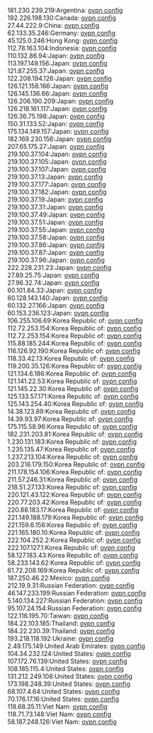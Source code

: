 181.230.239.219:Argentina: [ovpn config](vpn/181_230_239_219.ovpn)  
192.226.198.130:Canada: [ovpn config](vpn/192_226_198_130.ovpn)  
27.44.222.9:China: [ovpn config](vpn/27_44_222_9.ovpn)  
62.133.35.246:Germany: [ovpn config](vpn/62_133_35_246.ovpn)  
45.125.0.246:Hong Kong: [ovpn config](vpn/45_125_0_246.ovpn)  
112.78.163.104:Indonesia: [ovpn config](vpn/112_78_163_104.ovpn)  
110.132.86.94:Japan: [ovpn config](vpn/110_132_86_94.ovpn)  
113.197.149.156:Japan: [ovpn config](vpn/113_197_149_156.ovpn)  
121.87.255.37:Japan: [ovpn config](vpn/121_87_255_37.ovpn)  
122.208.194.126:Japan: [ovpn config](vpn/122_208_194_126.ovpn)  
126.121.158.166:Japan: [ovpn config](vpn/126_121_158_166.ovpn)  
126.145.136.66:Japan: [ovpn config](vpn/126_145_136_66.ovpn)  
126.206.190.209:Japan: [ovpn config](vpn/126_206_190_209.ovpn)  
126.218.161.117:Japan: [ovpn config](vpn/126_218_161_117.ovpn)  
126.36.75.198:Japan: [ovpn config](vpn/126_36_75_198.ovpn)  
150.31.133.52:Japan: [ovpn config](vpn/150_31_133_52.ovpn)  
175.134.149.157:Japan: [ovpn config](vpn/175_134_149_157.ovpn)  
182.169.230.156:Japan: [ovpn config](vpn/182_169_230_156.ovpn)  
207.65.175.27:Japan: [ovpn config](vpn/207_65_175_27.ovpn)  
219.100.37.104:Japan: [ovpn config](vpn/219_100_37_104.ovpn)  
219.100.37.105:Japan: [ovpn config](vpn/219_100_37_105.ovpn)  
219.100.37.107:Japan: [ovpn config](vpn/219_100_37_107.ovpn)  
219.100.37.13:Japan: [ovpn config](vpn/219_100_37_13.ovpn)  
219.100.37.177:Japan: [ovpn config](vpn/219_100_37_177.ovpn)  
219.100.37.182:Japan: [ovpn config](vpn/219_100_37_182.ovpn)  
219.100.37.19:Japan: [ovpn config](vpn/219_100_37_19.ovpn)  
219.100.37.31:Japan: [ovpn config](vpn/219_100_37_31.ovpn)  
219.100.37.49:Japan: [ovpn config](vpn/219_100_37_49.ovpn)  
219.100.37.51:Japan: [ovpn config](vpn/219_100_37_51.ovpn)  
219.100.37.55:Japan: [ovpn config](vpn/219_100_37_55.ovpn)  
219.100.37.58:Japan: [ovpn config](vpn/219_100_37_58.ovpn)  
219.100.37.86:Japan: [ovpn config](vpn/219_100_37_86.ovpn)  
219.100.37.87:Japan: [ovpn config](vpn/219_100_37_87.ovpn)  
219.100.37.96:Japan: [ovpn config](vpn/219_100_37_96.ovpn)  
222.228.231.23:Japan: [ovpn config](vpn/222_228_231_23.ovpn)  
27.89.25.75:Japan: [ovpn config](vpn/27_89_25_75.ovpn)  
27.96.32.74:Japan: [ovpn config](vpn/27_96_32_74.ovpn)  
60.101.84.33:Japan: [ovpn config](vpn/60_101_84_33.ovpn)  
60.128.143.140:Japan: [ovpn config](vpn/60_128_143_140.ovpn)  
60.132.27.166:Japan: [ovpn config](vpn/60_132_27_166.ovpn)  
60.153.236.123:Japan: [ovpn config](vpn/60_153_236_123.ovpn)  
106.255.106.69:Korea Republic of: [ovpn config](vpn/106_255_106_69.ovpn)  
112.72.253.154:Korea Republic of: [ovpn config](vpn/112_72_253_154.ovpn)  
112.72.253.154:Korea Republic of: [ovpn config](vpn/112_72_253_154.ovpn)  
115.88.185.244:Korea Republic of: [ovpn config](vpn/115_88_185_244.ovpn)  
116.126.92.190:Korea Republic of: [ovpn config](vpn/116_126_92_190.ovpn)  
118.33.42.13:Korea Republic of: [ovpn config](vpn/118_33_42_13.ovpn)  
119.200.35.126:Korea Republic of: [ovpn config](vpn/119_200_35_126.ovpn)  
121.134.6.186:Korea Republic of: [ovpn config](vpn/121_134_6_186.ovpn)  
121.141.22.53:Korea Republic of: [ovpn config](vpn/121_141_22_53.ovpn)  
121.145.22.30:Korea Republic of: [ovpn config](vpn/121_145_22_30.ovpn)  
125.133.57.171:Korea Republic of: [ovpn config](vpn/125_133_57_171.ovpn)  
125.143.254.40:Korea Republic of: [ovpn config](vpn/125_143_254_40.ovpn)  
14.38.123.89:Korea Republic of: [ovpn config](vpn/14_38_123_89.ovpn)  
14.39.93.97:Korea Republic of: [ovpn config](vpn/14_39_93_97.ovpn)  
175.115.58.96:Korea Republic of: [ovpn config](vpn/175_115_58_96.ovpn)  
182.231.203.81:Korea Republic of: [ovpn config](vpn/182_231_203_81.ovpn)  
1.230.131.183:Korea Republic of: [ovpn config](vpn/1_230_131_183.ovpn)  
1.235.135.47:Korea Republic of: [ovpn config](vpn/1_235_135_47.ovpn)  
1.237.213.104:Korea Republic of: [ovpn config](vpn/1_237_213_104.ovpn)  
203.216.179.150:Korea Republic of: [ovpn config](vpn/203_216_179_150.ovpn)  
211.178.154.106:Korea Republic of: [ovpn config](vpn/211_178_154_106.ovpn)  
211.57.246.31:Korea Republic of: [ovpn config](vpn/211_57_246_31.ovpn)  
218.51.27.133:Korea Republic of: [ovpn config](vpn/218_51_27_133.ovpn)  
220.121.43.122:Korea Republic of: [ovpn config](vpn/220_121_43_122.ovpn)  
220.77.203.42:Korea Republic of: [ovpn config](vpn/220_77_203_42.ovpn)  
220.88.183.17:Korea Republic of: [ovpn config](vpn/220_88_183_17.ovpn)  
221.149.188.179:Korea Republic of: [ovpn config](vpn/221_149_188_179.ovpn)  
221.159.6.156:Korea Republic of: [ovpn config](vpn/221_159_6_156.ovpn)  
221.165.180.10:Korea Republic of: [ovpn config](vpn/221_165_180_10.ovpn)  
222.104.252.2:Korea Republic of: [ovpn config](vpn/222_104_252_2.ovpn)  
222.107.127.1:Korea Republic of: [ovpn config](vpn/222_107_127_1.ovpn)  
58.127.183.43:Korea Republic of: [ovpn config](vpn/58_127_183_43.ovpn)  
58.233.143.62:Korea Republic of: [ovpn config](vpn/58_233_143_62.ovpn)  
61.72.208.169:Korea Republic of: [ovpn config](vpn/61_72_208_169.ovpn)  
187.250.46.22:Mexico: [ovpn config](vpn/187_250_46_22.ovpn)  
212.19.9.31:Russian Federation: [ovpn config](vpn/212_19_9_31.ovpn)  
46.147.233.199:Russian Federation: [ovpn config](vpn/46_147_233_199.ovpn)  
5.140.134.227:Russian Federation: [ovpn config](vpn/5_140_134_227.ovpn)  
95.107.24.154:Russian Federation: [ovpn config](vpn/95_107_24_154.ovpn)  
122.116.195.70:Taiwan: [ovpn config](vpn/122_116_195_70.ovpn)  
184.22.103.185:Thailand: [ovpn config](vpn/184_22_103_185.ovpn)  
184.22.230.39:Thailand: [ovpn config](vpn/184_22_230_39.ovpn)  
193.218.118.192:Ukraine: [ovpn config](vpn/193_218_118_192.ovpn)  
2.49.175.149:United Arab Emirates: [ovpn config](vpn/2_49_175_149.ovpn)  
104.34.232.124:United States: [ovpn config](vpn/104_34_232_124.ovpn)  
107.172.76.139:United States: [ovpn config](vpn/107_172_76_139.ovpn)  
108.185.115.4:United States: [ovpn config](vpn/108_185_115_4.ovpn)  
131.212.249.108:United States: [ovpn config](vpn/131_212_249_108.ovpn)  
173.198.248.39:United States: [ovpn config](vpn/173_198_248_39.ovpn)  
68.107.4.64:United States: [ovpn config](vpn/68_107_4_64.ovpn)  
70.176.17.16:United States: [ovpn config](vpn/70_176_17_16.ovpn)  
118.68.35.11:Viet Nam: [ovpn config](vpn/118_68_35_11.ovpn)  
118.71.73.148:Viet Nam: [ovpn config](vpn/118_71_73_148.ovpn)  
58.187.248.126:Viet Nam: [ovpn config](vpn/58_187_248_126.ovpn)  
